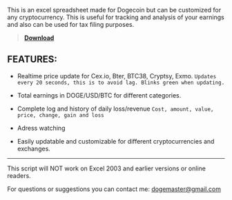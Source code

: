 This is an excel spreadsheet made for Dogecoin but can be customized for any cryptocurrency. This is useful for tracking and analysis of your earnings and also can be used for tax filing purposes.



>**[Download](https://github.com/doge-master/dogesheet/raw/master/dogesheet.xlsm "Download")**

**FEATURES:**
- 
- Realtime price update for Cex.io, Bter, BTC38, Cryptsy, Exmo. `Updates every 20 seconds, this is to avoid lag. Blinks green when updating.`

- Total earnings in DOGE/USD/BTC for different categories.

- Complete log and history of daily loss/revenue
    `Cost, amount, value, price, change, gain and loss`

- Adress watching

- Easily updatable and customizable for different cryptocurrencies and exchanges.

----------

This script will NOT work on Excel 2003 and earlier versions or online readers.

For questions or suggestions you can contact me: dogemaster@gmail.com